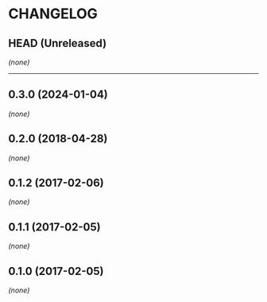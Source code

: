 CHANGELOG
=========

## HEAD (Unreleased)
_(none)_

--------------------

## 0.3.0 (2024-01-04)
_(none)_

## 0.2.0 (2018-04-28)
_(none)_

## 0.1.2 (2017-02-06)
_(none)_

## 0.1.1 (2017-02-05)
_(none)_

## 0.1.0 (2017-02-05)
_(none)_


